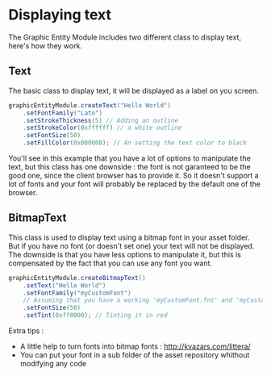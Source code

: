 # Displaying text

The Graphic Entity Module includes two different class to display text, here's how they work.

## Text

The basic class to display text, it will be displayed as a label on you screen.

```java
graphicEntityModule.createText("Hello World")
    .setFontFamily("Lato")
    .setStrokeThickness(5) // Adding an outline
    .setStrokeColor(0xffffff) // a white outline
    .setFontSize(50)
    .setFillColor(0x000000); // An setting the text color to black
```
You'll see in this example that you have a lot of options to manipulate the text, but this class has one downside :
the font is not garanteed to be the good one, since the client browser has to provide it.
So it doesn't support a lot of fonts and your font will probably be replaced by the default one of the browser.

## BitmapText

This class is used to display text using a bitmap font in your asset folder.
But if you have no font (or doesn't set one) your text will not be displayed.
The downside is that you have less options to manipulate it,
but this is compensated by the fact that you can use any font you want.

```java
graphicEntityModule.createBitmapText()
    .setText("Hello World")
    .setFontFamily("myCustomFont")
    // Assuming that you have a working 'myCustomFont.fnt' and 'myCustomFont.png' in your asset folder
    .setFontSize(50)
    .setTint(0xff0000); // Tinting it in red
```

Extra tips :
- A little help to turn fonts into bitmap fonts : http://kvazars.com/littera/
- You can put your font in a sub folder of the asset repository whithout modifying any code